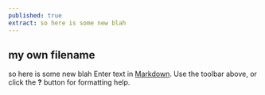 ```yaml
---
published: true
extract: so here is some new blah
---
```

## my own filename

so here is some new blah Enter text in [Markdown](http://daringfireball.net/projects/markdown/). Use the toolbar above, or click the **?** button for formatting help.
